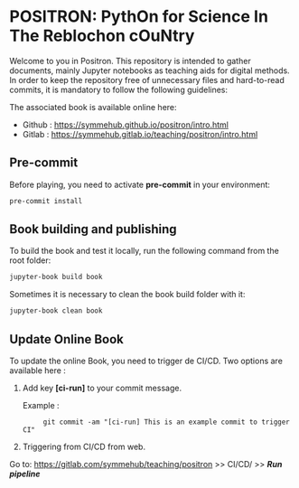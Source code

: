 # POSITRON: PythOn for Science In The Reblochon cOuNtry

Welcome to you in Positron. This repository is intended to gather documents, mainly Jupyter notebooks as teaching aids for digital methods. In order to keep the repository free of unnecessary files and hard-to-read commits, it is mandatory to follow the following guidelines:

The associated book is available online here: 

- Github : https://symmehub.github.io/positron/intro.html
- Gitlab : https://symmehub.gitlab.io/teaching/positron/intro.html

## Pre-commit
Before playing, you need to activate **pre-commit** in your environment:

``` bash
pre-commit install
```

## Book building and publishing
To build the book and test it locally, run the following command from the root folder:

``` bash
jupyter-book build book
```

Sometimes it is necessary to clean the book build folder with it:

``` bash
jupyter-book clean book
```

<!-- To publish the book once it has been tested and validated by you:

``` bash
ghp-import -n -p -f book/_build/html
``` -->

## Update Online Book

To update the online Book, you need to trigger de CI/CD. Two options are available here :

1. Add key **[ci-run]** to your commit message.

    Example :

            git commit -am "[ci-run] This is an example commit to trigger CI"

2. Triggering from CI/CD from web. 

Go to: https://gitlab.com/symmehub/teaching/positron >> CI/CD/ >> ***Run pipeline***
